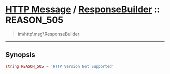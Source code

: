 # [HTTP Message](http.md) / [ResponseBuilder](http-ResponseBuilder.md) :: REASON_505
 > im\http\msg\ResponseBuilder
____

## Synopsis
```php
string REASON_505 = 'HTTP Version Not Supported'
```
